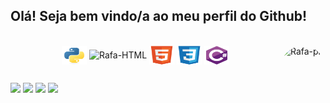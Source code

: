 ## Olá! Seja bem vindo/a ao meu perfil do Github!
<div style="display: inline_block"><br>
  <center>
  <img align="center" alt="Rafa-Python" height="30" width="40" src="https://raw.githubusercontent.com/devicons/devicon/master/icons/python/python-original.svg">
  <img align="center" alt="Rafa-HTML" height="30" width="40"  src="https://cdn.jsdelivr.net/gh/devicons/devicon/icons/rstudio/rstudio-original.svg" />
  <img align="center" alt="Rafa-HTML" height="30" width="40" src="https://raw.githubusercontent.com/devicons/devicon/master/icons/html5/html5-original.svg">
  <img align="center" alt="Rafa-CSS" height="30" width="40" src="https://raw.githubusercontent.com/devicons/devicon/master/icons/css3/css3-original.svg">
  <img align="center" alt="Rafa-Csharp" height="30" width="40" src="https://raw.githubusercontent.com/devicons/devicon/master/icons/csharp/csharp-original.svg">
  <img align="right" alt="Rafa-pic" height="150" style="border-radius:50px;" src="https://sp.unifesp.br/epm/images/CSP/USER/Jornalista_-_Loane/not%C3%ADcias_imagens/MentalHealth-1.gif">
  </center>
</div>
  
  ##
 
<div> 
  <a href="https://www.instagram.com/murilo.i.a/?hl=pt-br" target="_blank"><img src="https://img.shields.io/badge/-Instagram-%23E4405F?style=for-the-badge&logo=instagram&logoColor=white" target="_blank"></a>
  <a href = "mailto:musilva.14@gmail.com"><img src="https://img.shields.io/badge/-Gmail-%23333?style=for-the-badge&logo=gmail&logoColor=white" target="_blank"></a>
  <a href="https://www.linkedin.com/in/rafaella-ballerini-45875016a" target="_blank"><img src="https://img.shields.io/badge/-LinkedIn-%230077B5?style=for-the-badge&logo=linkedin&logoColor=white" target="_blank"></a>
  <a href="https://www.kaggle.com/upadorprofzs" target="_blank"><img src="https://road-to-kaggle-grandmaster.vercel.app/api/simple/subinium" target="_blank" height="29"></a>
 
</div>
